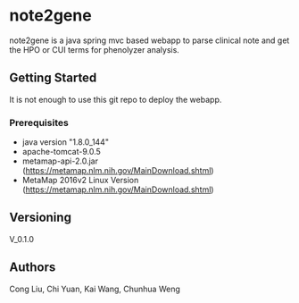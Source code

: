 # note2gene

note2gene is a java spring mvc based webapp to parse clinical note and get the HPO or CUI terms for phenolyzer analysis.

## Getting Started
It is not enough to use this git repo to deploy the webapp.

### Prerequisites
- java version "1.8.0_144"
- apache-tomcat-9.0.5
- metamap-api-2.0.jar (https://metamap.nlm.nih.gov/MainDownload.shtml)
- MetaMap 2016v2 Linux Version (https://metamap.nlm.nih.gov/MainDownload.shtml)

## Versioning

V_0.1.0
## Authors

Cong Liu, Chi Yuan, Kai Wang, Chunhua Weng
